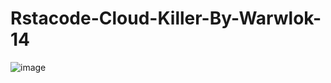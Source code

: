 # Rstacode-Cloud-Killer-By-Warwlok-14
![image](https://user-images.githubusercontent.com/35005761/86322456-ae38a500-bc43-11ea-85df-ea1d088e04df.png)
